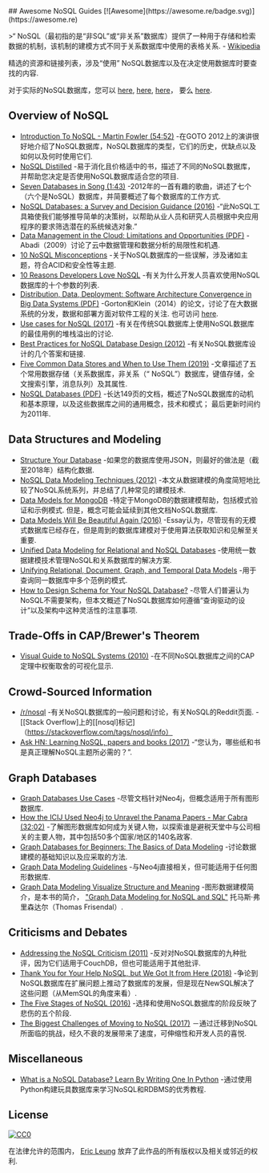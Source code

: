 <div class="github-widget" data-repo="erictleung/awesome-nosql-guides"></div>
<script async src="https://pagead2.googlesyndication.com/pagead/js/adsbygoogle.js"></script><ins class="adsbygoogle" style="display:block" data-ad-client="ca-pub-6890694312814945" data-ad-slot="5473692530" data-ad-format="auto"  data-full-width-responsive="true"></ins><script>(adsbygoogle = window.adsbygoogle || []).push({});</script>
## Awesome NoSQL Guides [![Awesome](https://awesome.re/badge.svg)](https://awesome.re)

 &gt;“ NoSQL（最初指的是“非SQL”或“非关系”数据库）提供了一种用于存储和检索数据的机制，该机制的建模方式不同于关系数据库中使用的表格关系.  - [Wikipedia](https://en.wikipedia.org/wiki/NoSQL)

精选的资源和链接列表，涉及“使用” NoSQL数据库以及在决定使用数据库时要查找的内容.

对于实际的NoSQL数据库，您可以 [here](https://github.com/sindresorhus/awesome#databases), [here](http://nosql-database.org), [here](https://github.com/igorbarinov/awesome-data-engineering#databases)， 要么 [here](https://github.com/kahun/awesome-sysadmin#nosql).





## Overview of NoSQL

- [Introduction To NoSQL - Martin Fowler (54:52)](https://youtu.be/qI_g07C_Q5I) -在GOTO 2012上的演讲很好地介绍了NoSQL数据库，NoSQL数据库的类型，它们的历史，优缺点以及如何以及何时使用它们.
- [NoSQL Distilled](http://martinfowler.com/books/nosql.html) -易于消化且价格适中的书，描述了不同的NoSQL数据库，并帮助您决定是否使用NoSQL数据库适合您的项目.
- [Seven Databases in Song (1:43)](https://youtu.be/jyx8iP5tfCI) -2012年的一首有趣的歌曲，讲述了七个（六个是NoSQL）数据库，并简要概述了每个数据库的工作方式.
- [NoSQL Databases: a Survey and Decision Guidance (2016)](https://medium.com/baqend-blog/nosql-databases-a-survey-and-decision-guidance-ea7823a822d#.nhzop4d23) -“此NoSQL工具箱使我们能够推导简单的决策树，以帮助从业人员和研究人员根据中央应用程序的要求筛选潜在的系统候选对象.”
- [Data Management in the Cloud: Limitations and Opportunities (PDF)](http://www.cs.yale.edu/homes/dna/papers/abadi-cloud-ieee09.pdf) -Abadi（2009）讨论了云中数据管理和数据分析的局限性和机遇.
- [10 NoSQL Misconceptions](http://www.dummies.com/how-to/content/10-nosql-misconceptions.html) -关于NoSQL数据库的一些误解，涉及诸如主题，符合ACID和安全性等主题.
- [10 Reasons Developers Love NoSQL](http://www.dummies.com/programming/big-data/10-reasons-developers-love-nosql/) -有关为什么开发人员喜欢使用NoSQL数据库的十个参数的列表.
- [Distribution, Data, Deployment: Software Architecture Convergence in Big Data Systems (PDF)](https://resources.sei.cmu.edu/library/asset-view.cfm?assetID=90909)  -Gorton和Klein（2014）的论文，讨论了在大数据系统的分发，数据和部署方面对软件工程的关注.  也可访问 [here](https://doi.org/10.1109/MS.2014.51).
- [Use cases for NoSQL (2017)](https://stackoverflow.com/questions/2875432/use-cases-for-nosql) -有关在传统SQL数据库上使用NoSQL数据库的最佳用例的堆栈溢出的讨论.
- [Best Practices for NoSQL Database Design (2012)](https://softwareengineering.stackexchange.com/q/158790/) -有关NoSQL数据库设计的几个答案和链接.
- [Five Common Data Stores and When to Use Them (2019)](https://engineering.shopify.com/blogs/engineering/five-common-data-stores-usage) -文章描述了五个常用数据存储（关系数据库，非关系（“ NoSQL”）数据库，键值存储，全文搜索引擎，消息队列）及其属性.
- [NoSQL Databases (PDF)](https://web.archive.org/web/20190927222738/https://www.christof-strauch.de/nosqldbs.pdf)  -长达149页的文档，概述了NoSQL数据库的动机和基本原理，以及这些数据库之间的通用概念，技术和模式；  最后更新时间约为2011年.


## Data Structures and Modeling

- [Structure Your Database](https://firebase.google.com/docs/database/android/structure-data) -如果您的数据库使用JSON，则最好的做法是（截至2018年）结构化数据.
- [NoSQL Data Modeling Techniques (2012)](https://highlyscalable.wordpress.com/2012/03/01/nosql-data-modeling-techniques/) -本文从数据建模的角度简短地比较了NoSQL系统系列，并总结了几种常见的建模技术.
- [Data Models for MongoDB](https://docs.mongodb.com/manual/data-modeling/)  -特定于MongoDB的数据建模帮助，包括模式验证和示例模式.  但是，概念可能会延续到其他文档NoSQL数据库.
- [Data Models Will Be Beautiful Again (2016)](https://tdwi.org/articles/2016/11/22/data-models-will-be-beautiful-again.aspx) -Essay认为，尽管现有的无模式数据库已经存在，但是周到的数据库建模对于使用算法获取知识和见解至关重要.
- [Unified Data Modeling for Relational and NoSQL Databases](https://www.infoq.com/articles/unified-data-modeling-for-relational-and-nosql-databases) -使用统一数据建模技术管理NoSQL和关系数据库的解决方案.
- [Unifying Relational, Document, Graph, and Temporal Data Models](https://fauna.com/blog/unifying-relational-document-graph-and-temporal-data-models) -用于查询同一数据库中多个范例的模式.
- [How to Design Schema for Your NoSQL Database?](https://www.dataversity.net/how-to-design-schema-for-your-nosql-database/#) -尽管人们普遍认为NoSQL不需要架构，但本文概述了NoSQL数据库如何遵循“查询驱动的设计”以及架构中这种灵活性的注意事项.


## Trade-Offs in CAP/Brewer's Theorem

- [Visual Guide to NoSQL Systems (2010)](http://blog.nahurst.com/visual-guide-to-nosql-systems) -在不同NoSQL数据库之间的CAP定理中权衡取舍的可视化显示.


## Crowd-Sourced Information

- [/r/nosql](https://www.reddit.com/r/nosql) -有关NoSQL数据库的一般问题和讨论，有关NoSQL的Reddit页面.
-[[Stack Overflow]上的[[nosql]标记]（https://stackoverflow.com/tags/nosql/info）
- [Ask HN: Learning NoSQL, papers and books (2017)](https://news.ycombinator.com/item?id=15427932) -“您认为，哪些纸和书是真正理解NoSQL主题所必需的？”.


## Graph Databases

- [Graph Databases Use Cases](https://neo4j.com/use-cases/) -尽管文档针对Neo4j，但概念适用于所有图形数据库.
- [How the ICIJ Used Neo4j to Unravel the Panama Papers - Mar Cabra (32:02)](https://youtu.be/S20XMQyvANY) -了解图形数据库如何成为关键人物，以探索谁是避税天堂中与公司相关的主要人物，其中包括50多个国家/地区的140名政客.
- [Graph Databases for Beginners: The Basics of Data Modeling](https://neo4j.com/blog/data-modeling-basics/) -讨论数据建模的基础知识以及应采取的方法.
- [Graph Data Modeling Guidelines](https://neo4j.com/developer/guide-data-modeling/) -与Neo4j直接相关，但可能适用于任何图形数据库.
- [Graph Data Modeling Visualize Structure and Meaning](http://www.graphdatamodeling.com) -图形数据建模简介，是本书的简介， ["Graph Data Modeling for NoSQL and SQL"](https://technicspub.com/graph-data-modeling/) 托马斯·弗里森达尔（Thomas Frisendal）.


## Criticisms and Debates

- [Addressing the NoSQL Criticism (2011)](http://bradley-holt.com/2011/07/addressing-the-nosql-criticism/) -反对对NoSQL数据库的九种批评，因为它们适用于CouchDB，但也可能适用于其他批评.
- [Thank You for Your Help NoSQL, but We Got It from Here (2018)](http://blog.memsql.com/nosql/) -争论到NoSQL数据库在扩展问题上推动了数据库的发展，但是现在NewSQL解决了这些问题（从MemSQL的角度来看）.
- [The Five Stages of NoSQL (2016)](https://sookocheff.com/post/opinion/the-five-stages-of-nosql/) -选择和使用NoSQL数据库的阶段反映了悲伤的五个阶段.
- [The Biggest Challenges of Moving to NoSQL (2017)](https://dzone.com/articles/the-biggest-challenges-of-moving-to-nosql) －通过迁移到NoSQL所面临的挑战，经久不衰的发展带来了速度，可伸缩性和开发人员的喜悦.


## Miscellaneous

- [What is a NoSQL Database? Learn By Writing One In Python](https://jeffknupp.com/blog/2014/09/01/what-is-a-nosql-database-learn-by-writing-one-in-python/) -通过使用Python构建玩具数据库来学习NoSQL和RDBMS的优秀教程.


## License

[![CC0](http://mirrors.creativecommons.org/presskit/buttons/88x31/svg/cc-zero.svg)](https://creativecommons.org/publicdomain/zero/1.0/)

在法律允许的范围内， [Eric Leung](https://erictleung.com) 放弃了此作品的所有版权以及相关或邻近的权利.
